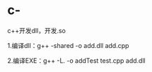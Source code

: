 # c-
c++开发dll，开发.so

1.编译dll：g++ -shared -o add.dll add.cpp

2.编译EXE：g++ -L. -o addTest test.cpp add.dll